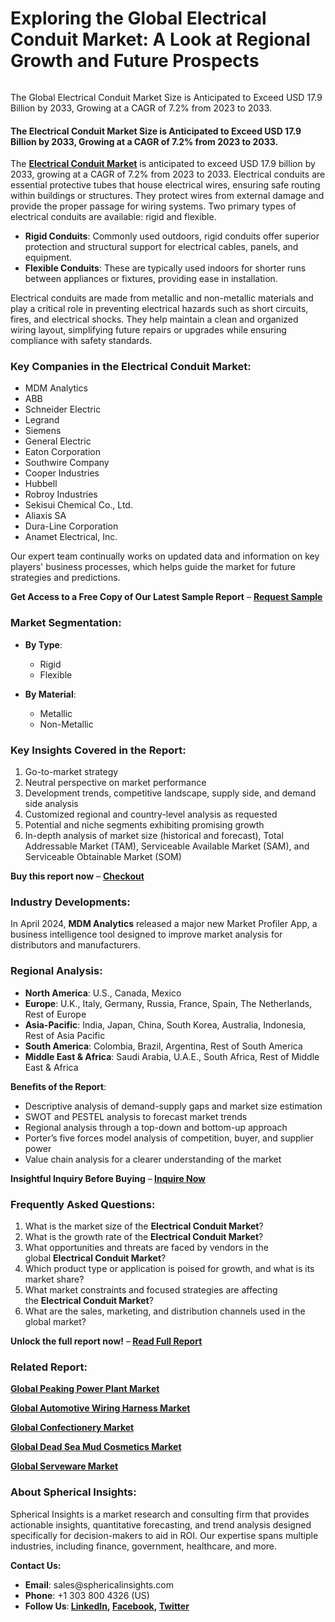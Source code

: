 <div class="wow_read_blog_hdr_img">
<div class="wow_read_blog_hdr_img_innr">
<h1>Exploring the Global Electrical Conduit Market: A Look at Regional Growth and Future Prospects</h1>
</div>
<div class="wow_main_float_head_img"><img src="https://www.vevioz.com/upload/photos/2025/01/Bmu4xjTBNtU6tROiYcre_22_2559da6fb1ae6a30248df66c03a5ed9d_image.jpg" alt="" /></div>
</div>
<div class="read-blog-container">
<div class="read-blog-desc">
<p class="mb-0">The Global Electrical Conduit Market Size is Anticipated to Exceed USD 17.9 Billion by 2033, Growing at a CAGR of 7.2% from 2023 to 2033.</p>
</div>
<div class="read-content">
<h4><strong>The Electrical Conduit Market Size is Anticipated to Exceed USD 17.9 Billion by 2033, Growing at a CAGR of 7.2% from 2023 to 2033.</strong></h4>
<p>The&nbsp;<a href="https://www.sphericalinsights.com/reports/electrical-conduit-market" target="_blank" rel="noopener noreferrer"><strong>Electrical Conduit Market</strong></a>&nbsp;is anticipated to exceed USD 17.9 billion by 2033, growing at a CAGR of 7.2% from 2023 to 2033. Electrical conduits are essential protective tubes that house electrical wires, ensuring safe routing within buildings or structures. They protect wires from external damage and provide the proper passage for wiring systems. Two primary types of electrical conduits are available: rigid and flexible.</p>
<ul>
<li><strong>Rigid Conduits</strong>: Commonly used outdoors, rigid conduits offer superior protection and structural support for electrical cables, panels, and equipment.</li>
<li><strong>Flexible Conduits</strong>: These are typically used indoors for shorter runs between appliances or fixtures, providing ease in installation.</li>
</ul>
<p>Electrical conduits are made from metallic and non-metallic materials and play a critical role in preventing electrical hazards such as short circuits, fires, and electrical shocks. They help maintain a clean and organized wiring layout, simplifying future repairs or upgrades while ensuring compliance with safety standards.</p>
<h3>Key Companies in the Electrical Conduit Market:</h3>
<ul>
<li>MDM Analytics</li>
<li>ABB</li>
<li>Schneider Electric</li>
<li>Legrand</li>
<li>Siemens</li>
<li>General Electric</li>
<li>Eaton Corporation</li>
<li>Southwire Company</li>
<li>Cooper Industries</li>
<li>Hubbell</li>
<li>Robroy Industries</li>
<li>Sekisui Chemical Co., Ltd.</li>
<li>Aliaxis SA</li>
<li>Dura-Line Corporation</li>
<li>Anamet Electrical, Inc.</li>
</ul>
<p>Our expert team continually works on updated data and information on key players' business processes, which helps guide the market for future strategies and predictions.</p>
<p><strong>Get Access to a Free Copy of Our Latest Sample Report</strong>&nbsp;&ndash;&nbsp;<strong><a href="https://www.sphericalinsights.com/request-sample/5862" target="_new" rel="nofollow">Request Sample</a></strong></p>
<h3>Market Segmentation:</h3>
<ul>
<li>
<p><strong>By Type</strong>:</p>
<ul>
<li>Rigid</li>
<li>Flexible</li>
</ul>
</li>
<li>
<p><strong>By Material</strong>:</p>
<ul>
<li>Metallic</li>
<li>Non-Metallic</li>
</ul>
</li>
</ul>
<h3>Key Insights Covered in the Report:</h3>
<ol>
<li>Go-to-market strategy</li>
<li>Neutral perspective on market performance</li>
<li>Development trends, competitive landscape, supply side, and demand side analysis</li>
<li>Customized regional and country-level analysis as requested</li>
<li>Potential and niche segments exhibiting promising growth</li>
<li>In-depth analysis of market size (historical and forecast), Total Addressable Market (TAM), Serviceable Available Market (SAM), and Serviceable Obtainable Market (SOM)</li>
</ol>
<p><strong>Buy this report now</strong>&nbsp;&ndash;&nbsp;<strong><a href="https://www.sphericalinsights.com/checkout/5862" target="_new" rel="nofollow">Checkout</a></strong></p>
<h3>Industry Developments:</h3>
<p>In April 2024,&nbsp;<strong>MDM Analytics</strong>&nbsp;released a major new Market Profiler App, a business intelligence tool designed to improve market analysis for distributors and manufacturers.</p>
<h3>Regional Analysis:</h3>
<ul>
<li><strong>North America</strong>: U.S., Canada, Mexico</li>
<li><strong>Europe</strong>: U.K., Italy, Germany, Russia, France, Spain, The Netherlands, Rest of Europe</li>
<li><strong>Asia-Pacific</strong>: India, Japan, China, South Korea, Australia, Indonesia, Rest of Asia Pacific</li>
<li><strong>South America</strong>: Colombia, Brazil, Argentina, Rest of South America</li>
<li><strong>Middle East &amp; Africa</strong>: Saudi Arabia, U.A.E., South Africa, Rest of Middle East &amp; Africa</li>
</ul>
<p><strong>Benefits of the Report</strong>:</p>
<ul>
<li>Descriptive analysis of demand-supply gaps and market size estimation</li>
<li>SWOT and PESTEL analysis to forecast market trends</li>
<li>Regional analysis through a top-down and bottom-up approach</li>
<li>Porter&rsquo;s five forces model analysis of competition, buyer, and supplier power</li>
<li>Value chain analysis for a clearer understanding of the market</li>
</ul>
<p><strong>Insightful Inquiry Before Buying</strong>&nbsp;&ndash;<strong>&nbsp;<a href="https://www.sphericalinsights.com/inquiry-before-buying/5862" target="_new" rel="nofollow">Inquire Now</a></strong></p>
<h3>Frequently Asked Questions:</h3>
<ol>
<li>What is the market size of the&nbsp;<strong>Electrical Conduit Market</strong>?</li>
<li>What is the growth rate of the&nbsp;<strong>Electrical Conduit Market</strong>?</li>
<li>What opportunities and threats are faced by vendors in the global&nbsp;<strong>Electrical Conduit Market</strong>?</li>
<li>Which product type or application is poised for growth, and what is its market share?</li>
<li>What market constraints and focused strategies are affecting the&nbsp;<strong>Electrical Conduit Market</strong>?</li>
<li>What are the sales, marketing, and distribution channels used in the global market?</li>
</ol>
<p><strong>Unlock the full report now!</strong>&nbsp;&ndash;<strong>&nbsp;<a href="https://www.sphericalinsights.com/reports/electrical-conduit-market" target="_new" rel="nofollow">Read Full Report</a></strong></p>
<h3>Related Report:</h3>
<p><strong><a href="https://www.globenewswire.com/news-release/2024/08/29/2937527/0/en/Global-Peaking-Power-Plant-Market-Size-To-Worth-USD-197-76-Billion-By-2033-CAGR-Of-5-46.html" target="_blank" rel="noopener noreferrer">Global Peaking Power Plant Market</a></strong></p>
<p><strong><a href="https://www.globenewswire.com/news-release/2024/08/28/2936965/0/en/Global-Automotive-Wiring-Harness-Market-Size-To-Worth-USD-82-45-Billion-By-2033-CAGR-Of-5-52.html" target="_blank" rel="noopener noreferrer">Global Automotive Wiring Harness Market</a></strong></p>
<p><strong><a href="https://www.globenewswire.com/news-release/2024/08/26/2935251/0/en/Global-Confectionery-Market-Size-To-Worth-USD-256-2-Billion-By-2033-CAGR-Of-3-01.html" target="_blank" rel="noopener noreferrer">Global Confectionery Market</a></strong></p>
<p><strong><a href="https://www.sphericalinsights.jp/reports/dead-sea-mud-cosmetics-market" target="_blank" rel="noopener noreferrer">Global Dead Sea Mud Cosmetics Market</a></strong></p>
<p><strong><a href="https://www.sphericalinsights.jp/reports/serveware-market" target="_blank" rel="noopener noreferrer">Global Serveware Market</a></strong></p>
<h3>About Spherical Insights:</h3>
<p>Spherical Insights is a market research and consulting firm that provides actionable insights, quantitative forecasting, and trend analysis designed specifically for decision-makers to aid in ROI. Our expertise spans multiple industries, including finance, government, healthcare, and more.</p>
<p><strong>Contact Us:</strong></p>
<ul>
<li><strong>Email</strong>:&nbsp;<a rel="noopener">sales@sphericalinsights.com</a></li>
<li><strong>Phone</strong>: +1 303 800 4326 (US)</li>
<li><strong>Follow Us</strong>:<strong>&nbsp;<a href="https://www.linkedin.com/" target="_new" rel="nofollow">LinkedIn</a>,&nbsp;<a href="https://www.facebook.com/" target="_new" rel="nofollow">Facebook</a>,&nbsp;<a href="https://twitter.com/" target="_new" rel="nofollow">Twitter</a></strong></li>
</ul>
</div>
</div>
